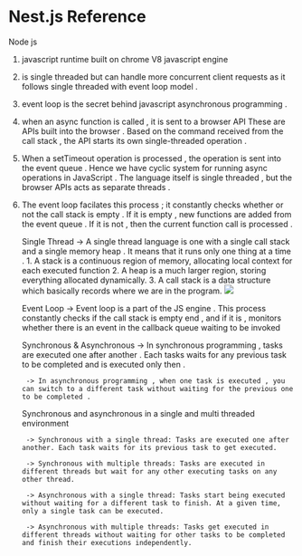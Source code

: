 # Nest.js Reference 

Node js 
1. javascript runtime built on chrome V8 javascript engine 
2. is single threaded but can handle more concurrent client requests as it follows single threaded with event loop model . 
3. event loop is the secret behind javascript asynchronous programming . 
4. when an async function is called , it is sent to a browser API 
These are APIs built into the browser . Based on the command received from the call stack , the API starts its own single-threaded operation . 
5. When a setTimeout operation is processed , the operation is sent into the event queue . Hence we have cyclic system for running async operations in JavaScript . The language itself is single threaded , but the browser APIs acts as separate threads . 
6. The event loop facilates this process ; it constantly checks whether or not the call stack is empty . If it is empty , new functions are added from the event queue . If it is not , then the current function call is processed . 
    
    Single Thread 
        -> A single thread language is one with a single call stack and a single memory heap . It means that it runs only one thing at a time . 
            1. A stack is a continuous region of memory, allocating local context for each executed function
            2. A heap is a much larger region, storing everything allocated dynamically.
            3. A call stack is a data structure which basically records where we are in the program.
            ![](https://thecodest.co/images/uploaded/2020/03/asynchronous-and-single-threaded-javascript-meet-the-event-loop/callback-queue.gif)

    Event Loop 
        -> Event loop is a part of the JS engine . This process constantly checks if the call stack is empty end , and if it is , monitors whether there is an event in the callback queue waiting to be invoked 

    Synchronous & Asynchronous 
        -> In synchronous programming , tasks are executed one after another . Each tasks waits for any previous task to be completed and is executed only then . 

        -> In asynchronous programming , when one task is executed , you can switch to a different task without waiting for the previous one to be completed . 
    
    Synchronous and asynchronous in a single and multi threaded environment 

        -> Synchronous with a single thread: Tasks are executed one after another. Each task waits for its previous task to get executed.

        -> Synchronous with multiple threads: Tasks are executed in different threads but wait for any other executing tasks on any other thread.

        -> Asynchronous with a single thread: Tasks start being executed without waiting for a different task to finish. At a given time, only a single task can be executed.

        -> Asynchronous with multiple threads: Tasks get executed in different threads without waiting for other tasks to be completed and finish their executions independently.
